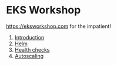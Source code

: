 # EKS Workshop

https://eksworkshop.com for the impatient!

1. [Introduction](Introduction.md)
2. [Helm](Helm.md)
3. [Health checks](HealthChecks.md)
4. [Autoscaling](Autoscaling.md)